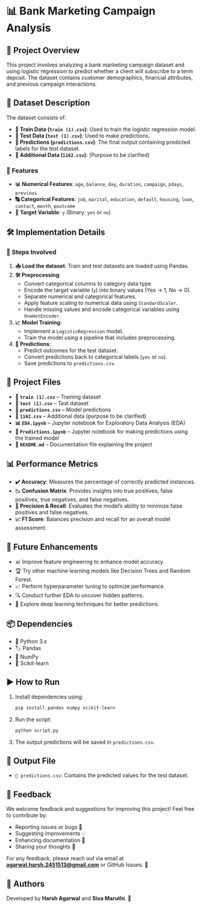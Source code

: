 # 📊 Bank Marketing Campaign Analysis

## 🌟 Project Overview
This project involves analyzing a bank marketing campaign dataset and using logistic regression to predict whether a client will subscribe to a term deposit. The dataset contains customer demographics, financial attributes, and previous campaign interactions.

## 📁 Dataset Description
The dataset consists of:
- **📄 Train Data (`train (1).csv`)**: Used to train the logistic regression model.
- **📄 Test Data (`test (1).csv`)**: Used to make predictions.
- **📄 Predictions (`predictions.csv`)**: The final output containing predicted labels for the test dataset.
- **📄 Additional Data (`1162.csv`)**: (Purpose to be clarified)

### 🔢 Features
- **📊 Numerical Features**: `age`, `balance`, `day`, `duration`, `campaign`, `pdays`, `previous`
- **🔠 Categorical Features**: `job`, `marital`, `education`, `default`, `housing`, `loan`, `contact`, `month`, `poutcome`
- **🎯 Target Variable**: `y` (Binary: `yes` or `no`)

## 🛠 Implementation Details
### 🚀 Steps Involved
1. **📥 Load the dataset**: Train and test datasets are loaded using Pandas.
2. **🛠 Preprocessing**:
   - Convert categorical columns to category data type.
   - Encode the target variable (`y`) into binary values (Yes -> 1, No -> 0).
   - Separate numerical and categorical features.
   - Apply feature scaling to numerical data using `StandardScaler`.
   - Handle missing values and encode categorical variables using `OneHotEncoder`.
3. **📈 Model Training**:
   - Implement a `LogisticRegression` model.
   - Train the model using a pipeline that includes preprocessing.
4. **🔮 Predictions**:
   - Predict outcomes for the test dataset.
   - Convert predictions back to categorical labels (`yes` or `no`).
   - Save predictions to `predictions.csv`.

## 📂 Project Files
- **📄 `train (1).csv`** – Training dataset
- **📄 `test (1).csv`** – Test dataset
- **📄 `predictions.csv`** – Model predictions
- **📄 `1162.csv`** – Additional data (purpose to be clarified)
- **📊 `EDA.ipynb`** – Jupyter notebook for Exploratory Data Analysis (EDA)
- **📝 `Predictions.ipynb`** – Jupyter notebook for making predictions using the trained model
- **📖 `README.md`** – Documentation file explaining the project

## 📊 Performance Metrics
- **✔️ Accuracy**: Measures the percentage of correctly predicted instances.
- **📉 Confusion Matrix**: Provides insights into true positives, false positives, true negatives, and false negatives.
- **🎯 Precision & Recall**: Evaluates the model’s ability to minimize false positives and false negatives.
- **📈 F1 Score**: Balances precision and recall for an overall model assessment.

## 🔮 Future Enhancements
- 📊 Improve feature engineering to enhance model accuracy.
- 🏆 Try other machine learning models like Decision Trees and Random Forest.
- 📈 Perform hyperparameter tuning to optimize performance.
- 🔍 Conduct further EDA to uncover hidden patterns.
- 🎯 Explore deep learning techniques for better predictions.

## 📦 Dependencies
- 🐍 Python 3.x
- 🏷 Pandas
- 🔢 NumPy
- 🤖 Scikit-learn

## ▶️ How to Run
1. Install dependencies using:
   ```sh
   pip install pandas numpy scikit-learn
   ```
2. Run the script:
   ```sh
   python script.py
   ```
3. The output predictions will be saved in `predictions.csv`.

## 📜 Output File
- `📄 predictions.csv`: Contains the predicted values for the test dataset.

## 💬 Feedback
We welcome feedback and suggestions for improving this project! Feel free to contribute by:
- Reporting issues or bugs 🐞
- Suggesting improvements 💡
- Enhancing documentation 📖
- Sharing your thoughts 💬

For any feedback, please reach out via email at **agarwal.harsh.2451513@gmail.com** or GitHub Issues. 🚀

## 👥 Authors
Developed by **Harsh Agarwal** and **Siva Maruthi**. 🚀

